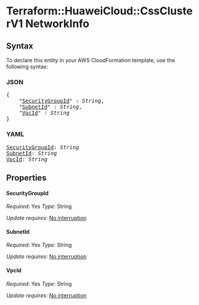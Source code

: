 # Terraform::HuaweiCloud::CssClusterV1 NetworkInfo

## Syntax

To declare this entity in your AWS CloudFormation template, use the following syntax:

### JSON

<pre>
{
    "<a href="#securitygroupid" title="SecurityGroupId">SecurityGroupId</a>" : <i>String</i>,
    "<a href="#subnetid" title="SubnetId">SubnetId</a>" : <i>String</i>,
    "<a href="#vpcid" title="VpcId">VpcId</a>" : <i>String</i>
}
</pre>

### YAML

<pre>
<a href="#securitygroupid" title="SecurityGroupId">SecurityGroupId</a>: <i>String</i>
<a href="#subnetid" title="SubnetId">SubnetId</a>: <i>String</i>
<a href="#vpcid" title="VpcId">VpcId</a>: <i>String</i>
</pre>

## Properties

#### SecurityGroupId

_Required_: Yes
_Type_: String

_Update requires_: [No interruption](https://docs.aws.amazon.com/AWSCloudFormation/latest/UserGuide/using-cfn-updating-stacks-update-behaviors.html#update-no-interrupt)

#### SubnetId

_Required_: Yes
_Type_: String

_Update requires_: [No interruption](https://docs.aws.amazon.com/AWSCloudFormation/latest/UserGuide/using-cfn-updating-stacks-update-behaviors.html#update-no-interrupt)

#### VpcId

_Required_: Yes
_Type_: String

_Update requires_: [No interruption](https://docs.aws.amazon.com/AWSCloudFormation/latest/UserGuide/using-cfn-updating-stacks-update-behaviors.html#update-no-interrupt)


